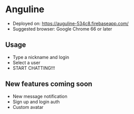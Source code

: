 # Anguline

* Deployed on: https://auguline-534c8.firebaseapp.com/
* Suggested browser: Google Chrome 66 or later

## Usage

* Type a nickname and login
* Select a user
* START CHATTING!!!


## New features coming soon

* New message notification
* Sign up and login auth
* Custom avatar
